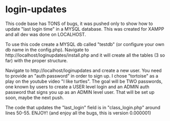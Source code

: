 # login-updates
This code base has TONS of bugs, it was pushed only to show how to update "last login time" in a MYSQL database.
This was created for XAMPP and all dev was done on LOCALHOST.

To use this code create a MYSQL db called "testdb" (or configure your own db name in the config.php).
Navigate to http://localhost/loginupdates/install.php and it will create all the tables (3 so far) with the proper structure.

Navigate to http://localhost/loginupdates and create a new user. You need to provide an "auth password" in order to sign up. 
I chose "tortoise" as a play on the youtube video "I like turtles".
The goal will be TWO passwords, one known by users to create a USER level login and an ADMIN auth password that signs you up
as an ADMIN level user.
That will be set up soon, maybe the next push.

The code that updates the "last_login" field is in "class_login.php" around lines 50-55.
ENJOY!
(and enjoy all the bugs, this is version 0.000001)
